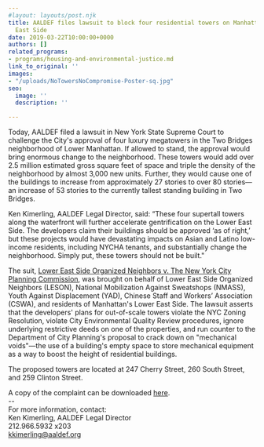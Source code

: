 ```yaml
---
#layout: layouts/post.njk
title: AALDEF files lawsuit to block four residential towers on Manhattan's Lower
  East Side
date: 2019-03-22T10:00:00+0000
authors: []
related_programs:
- programs/housing-and-environmental-justice.md
link_to_original: ''
images:
- "/uploads/NoTowersNoCompromise-Poster-sq.jpg"
seo:
  image: ''
  description: ''

---
```

Today, AALDEF filed a lawsuit in New York State Supreme Court to challenge the City's approval of four luxury megatowers in the Two Bridges neighborhood of Lower Manhattan. If allowed to stand, the approval would bring enormous change to the neighborhood. These towers would add over 2.5 million estimated gross square feet of space and triple the density of the neighborhood by almost 3,000 new units. Further, they would cause one of the buildings to increase from approximately 27 stories to over 80 stories—an increase of 53 stories to the currently tallest standing building in Two Bridges.

Ken Kimerling, AALDEF Legal Director, said: “These four supertall towers along the waterfront will further accelerate gentrification on the Lower East Side. The developers claim their buildings should be approved ‘as of right,’ but these projects would have devastating impacts on Asian and Latino low-income residents, including NYCHA tenants, and substantially change the neighborhood. Simply put, these towers should not be built."

The suit, [Lower East Side Organized Neighbors v. The New York City Planning Commission](https://www.aaldef.org/uploads/InReLESON3.22.19.pdf), was brought on behalf of Lower East Side Organized Neighbors (LESON), National Mobilization Against Sweatshops (NMASS), Youth Against Displacement (YAD), Chinese Staff and Workers’ Association (CSWA), and residents of Manhattan's Lower East Side. The lawsuit asserts that the developers' plans for out-of-scale towers violate the NYC Zoning Resolution, violate City Environmental Quality Review procedures, ignore underlying restrictive deeds on one of the properties, and run counter to the Department of City Planning's proposal to crack down on "mechanical voids"—the use of a building's empty space to store mechanical equipment as a way to boost the height of residential buildings.

The proposed towers are located at 247 Cherry Street, 260 South Street, and 259 Clinton Street.

A copy of the complaint can be downloaded [here](https://www.aaldef.org/uploads/InReLESON3.22.19.pdf).  
\--  
For more information, contact:  
Ken Kimerling, AALDEF Legal Director  
212\.966.5932 x203  
[kkimerling@aaldef.org](https://us.exg7.exghost.com/owa/redir.aspx?REF=c2Akc1IKBImS8XFXviqSJpSxvyQR6FMvmz6gCRvvhrwc2fePwK7WCAFtYWlsdG86a2tpbWVybGluZ0BhYWxkZWYub3Jn)